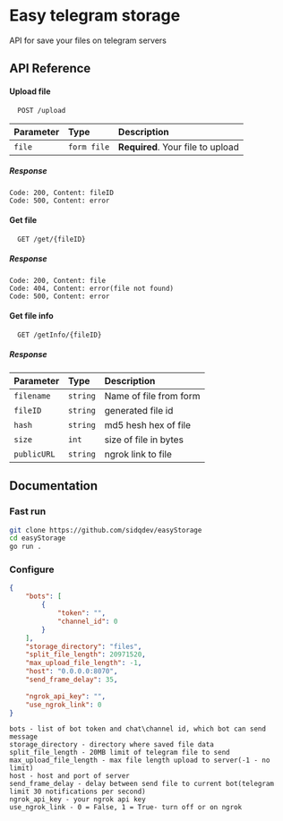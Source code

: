 
# Easy telegram storage

API for save your files on telegram servers


## API Reference

#### Upload file

```
  POST /upload
```

| Parameter | Type     | Description                |
| :-------- | :------- | :------------------------- |
| `file` | `form file` | **Required**. Your file to upload |

##### Response
    Code: 200, Content: fileID
    Code: 500, Content: error

#### Get file

```
  GET /get/{fileID}
```

##### Response
    Code: 200, Content: file
    Code: 404, Content: error(file not found)
    Code: 500, Content: error

#### Get file info

```
  GET /getInfo/{fileID}
```

##### Response

| Parameter | Type     | Description                |
| :-------- | :------- | :------------------------- |
| `filename` | `string` | Name of file from form |
| `fileID` | `string` | generated file id |
| `hash` | `string` | md5 hesh hex of file |
| `size` | `int` | size of file in bytes |
| `publicURL` | `string` | ngrok link to file |
## Documentation

### Fast run

```bash
git clone https://github.com/sidqdev/easyStorage
cd easyStorage
go run .
```

### Configure
```json
{
    "bots": [
        {
            "token": "",
            "channel_id": 0
        }
    ],
    "storage_directory": "files",
    "split_file_length": 20971520,
    "max_upload_file_length": -1,
    "host": "0.0.0.0:8070",
    "send_frame_delay": 35,
    
    "ngrok_api_key": "",
    "use_ngrok_link": 0
}

```
```
bots - list of bot token and chat\channel id, which bot can send message
storage_directory - directory where saved file data
split_file_length - 20MB limit of telegram file to send
max_upload_file_length - max file length upload to server(-1 - no limit)
host - host and port of server
send_frame_delay - delay between send file to current bot(telegram limit 30 notifications per second)
ngrok_api_key - your ngrok api key
use_ngrok_link - 0 = False, 1 = True- turn off or on ngrok
```
